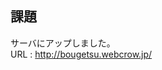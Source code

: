 <h2>課題</h2>
<p>
サーバにアップしました。<br>
URL : <a href="http://bougetsu.webcrow.jp/">http://bougetsu.webcrow.jp/</a>
</p>
